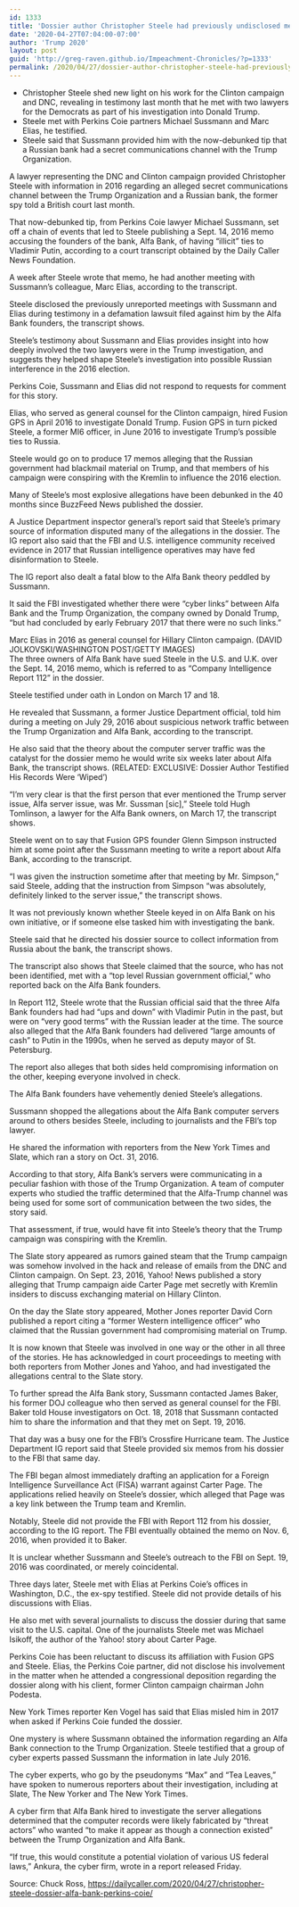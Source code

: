 ```yaml
---
id: 1333
title: 'Dossier author Christopher Steele had previously undisclosed meetings with lawyers for DNC, Clinton Campaign'
date: '2020-04-27T07:04:00-07:00'
author: 'Trump 2020'
layout: post
guid: 'http://greg-raven.github.io/Impeachment-Chronicles/?p=1333'
permalink: /2020/04/27/dossier-author-christopher-steele-had-previously-undisclosed-meetings-with-lawyers-for-dnc-clinton-campaign/
---
```


- Christopher Steele shed new light on his work for the Clinton campaign and DNC, revealing in testimony last month that he met with two lawyers for the Democrats as part of his investigation into Donald Trump.
- Steele met with Perkins Coie partners Michael Sussmann and Marc Elias, he testified.
- Steele said that Sussmann provided him with the now-debunked tip that a Russian bank had a secret communications channel with the Trump Organization.

A lawyer representing the DNC and Clinton campaign provided Christopher Steele with information in 2016 regarding an alleged secret communications channel between the Trump Organization and a Russian bank, the former spy told a British court last month.

That now-debunked tip, from Perkins Coie lawyer Michael Sussmann, set off a chain of events that led to Steele publishing a Sept. 14, 2016 memo accusing the founders of the bank, Alfa Bank, of having “illicit” ties to Vladimir Putin, according to a court transcript obtained by the Daily Caller News Foundation.

A week after Steele wrote that memo, he had another meeting with Sussmann’s colleague, Marc Elias, according to the transcript.

Steele disclosed the previously unreported meetings with Sussmann and Elias during testimony in a defamation lawsuit filed against him by the Alfa Bank founders, the transcript shows.

Steele’s testimony about Sussmann and Elias provides insight into how deeply involved the two lawyers were in the Trump investigation, and suggests they helped shape Steele’s investigation into possible Russian interference in the 2016 election.

Perkins Coie, Sussmann and Elias did not respond to requests for comment for this story.

Elias, who served as general counsel for the Clinton campaign, hired Fusion GPS in April 2016 to investigate Donald Trump. Fusion GPS in turn picked Steele, a former MI6 officer, in June 2016 to investigate Trump’s possible ties to Russia.

Steele would go on to produce 17 memos alleging that the Russian government had blackmail material on Trump, and that members of his campaign were conspiring with the Kremlin to influence the 2016 election.

Many of Steele’s most explosive allegations have been debunked in the 40 months since BuzzFeed News published the dossier.

A Justice Department inspector general’s report said that Steele’s primary source of information disputed many of the allegations in the dossier. The IG report also said that the FBI and U.S. intelligence community received evidence in 2017 that Russian intelligence operatives may have fed disinformation to Steele.

The IG report also dealt a fatal blow to the Alfa Bank theory peddled by Sussmann.

It said the FBI investigated whether there were “cyber links” between Alfa Bank and the Trump Organization, the company owned by Donald Trump, “but had concluded by early February 2017 that there were no such links.”

Marc Elias in 2016 as general counsel for Hillary Clinton campaign. (DAVID JOLKOVSKI/WASHINGTON POST/GETTY IMAGES)  
The three owners of Alfa Bank have sued Steele in the U.S. and U.K. over the Sept. 14, 2016 memo, which is referred to as “Company Intelligence Report 112” in the dossier.

Steele testified under oath in London on March 17 and 18.

He revealed that Sussmann, a former Justice Department official, told him during a meeting on July 29, 2016 about suspicious network traffic between the Trump Organization and Alfa Bank, according to the transcript.

He also said that the theory about the computer server traffic was the catalyst for the dossier memo he would write six weeks later about Alfa Bank, the transcript shows. (RELATED: EXCLUSIVE: Dossier Author Testified His Records Were ‘Wiped’)

“I’m very clear is that the first person that ever mentioned the Trump server issue, Alfa server issue, was Mr. Sussman \[sic\],” Steele told Hugh Tomlinson, a lawyer for the Alfa Bank owners, on March 17, the transcript shows.

Steele went on to say that Fusion GPS founder Glenn Simpson instructed him at some point after the Sussmann meeting to write a report about Alfa Bank, according to the transcript.

“I was given the instruction sometime after that meeting by Mr. Simpson,” said Steele, adding that the instruction from Simpson “was absolutely, definitely linked to the server issue,” the transcript shows.

It was not previously known whether Steele keyed in on Alfa Bank on his own initiative, or if someone else tasked him with investigating the bank.

Steele said that he directed his dossier source to collect information from Russia about the bank, the transcript shows.

The transcript also shows that Steele claimed that the source, who has not been identified, met with a “top level Russian government official,” who reported back on the Alfa Bank founders.

In Report 112, Steele wrote that the Russian official said that the three Alfa Bank founders had had “ups and down” with Vladimir Putin in the past, but were on “very good terms” with the Russian leader at the time. The source also alleged that the Alfa Bank founders had delivered “large amounts of cash” to Putin in the 1990s, when he served as deputy mayor of St. Petersburg.

The report also alleges that both sides held compromising information on the other, keeping everyone involved in check.

The Alfa Bank founders have vehemently denied Steele’s allegations.

Sussmann shopped the allegations about the Alfa Bank computer servers around to others besides Steele, including to journalists and the FBI’s top lawyer.

He shared the information with reporters from the New York Times and Slate, which ran a story on Oct. 31, 2016.

According to that story, Alfa Bank’s servers were communicating in a peculiar fashion with those of the Trump Organization. A team of computer experts who studied the traffic determined that the Alfa-Trump channel was being used for some sort of communication between the two sides, the story said.

That assessment, if true, would have fit into Steele’s theory that the Trump campaign was conspiring with the Kremlin.

The Slate story appeared as rumors gained steam that the Trump campaign was somehow involved in the hack and release of emails from the DNC and Clinton campaign. On Sept. 23, 2016, Yahoo! News published a story alleging that Trump campaign aide Carter Page met secretly with Kremlin insiders to discuss exchanging material on Hillary Clinton.

On the day the Slate story appeared, Mother Jones reporter David Corn published a report citing a “former Western intelligence officer” who claimed that the Russian government had compromising material on Trump.

It is now known that Steele was involved in one way or the other in all three of the stories. He has acknowledged in court proceedings to meeting with both reporters from Mother Jones and Yahoo, and had investigated the allegations central to the Slate story.

To further spread the Alfa Bank story, Sussmann contacted James Baker, his former DOJ colleague who then served as general counsel for the FBI. Baker told House investigators on Oct. 18, 2018 that Sussmann contacted him to share the information and that they met on Sept. 19, 2016.

That day was a busy one for the FBI’s Crossfire Hurricane team. The Justice Department IG report said that Steele provided six memos from his dossier to the FBI that same day.

The FBI began almost immediately drafting an application for a Foreign Intelligence Surveillance Act (FISA) warrant against Carter Page. The applications relied heavily on Steele’s dossier, which alleged that Page was a key link between the Trump team and Kremlin.

Notably, Steele did not provide the FBI with Report 112 from his dossier, according to the IG report. The FBI eventually obtained the memo on Nov. 6, 2016, when provided it to Baker.

It is unclear whether Sussmann and Steele’s outreach to the FBI on Sept. 19, 2016 was coordinated, or merely coincidental.

Three days later, Steele met with Elias at Perkins Coie’s offices in Washington, D.C., the ex-spy testified. Steele did not provide details of his discussions with Elias.

He also met with several journalists to discuss the dossier during that same visit to the U.S. capital. One of the journalists Steele met was Michael Isikoff, the author of the Yahoo! story about Carter Page.

Perkins Coie has been reluctant to discuss its affiliation with Fusion GPS and Steele. Elias, the Perkins Coie partner, did not disclose his involvement in the matter when he attended a congressional deposition regarding the dossier along with his client, former Clinton campaign chairman John Podesta.

New York Times reporter Ken Vogel has said that Elias misled him in 2017 when asked if Perkins Coie funded the dossier.

One mystery is where Sussmann obtained the information regarding an Alfa Bank connection to the Trump Organization. Steele testified that a group of cyber experts passed Sussmann the information in late July 2016.

The cyber experts, who go by the pseudonyms “Max” and “Tea Leaves,” have spoken to numerous reporters about their investigation, including at Slate, The New Yorker and The New York Times.

A cyber firm that Alfa Bank hired to investigate the server allegations determined that the computer records were likely fabricated by “threat actors” who wanted “to make it appear as though a connection existed” between the Trump Organization and Alfa Bank.

“If true, this would constitute a potential violation of various US federal laws,” Ankura, the cyber firm, wrote in a report released Friday.

Source: Chuck Ross, https://dailycaller.com/2020/04/27/christopher-steele-dossier-alfa-bank-perkins-coie/